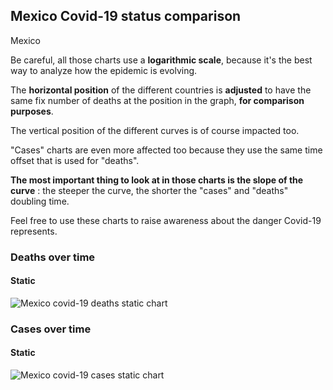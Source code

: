 ## Mexico Covid-19 status comparison 

Mexico



Be careful, all those charts use a **logarithmic scale**, because it's the best way to analyze how the epidemic is evolving.
 
The **horizontal position** of the different countries is **adjusted** to have the same fix number of deaths at the position in the graph, **for comparison purposes**.

The vertical position of the different curves is of course impacted too.

"Cases" charts are even more affected too because they use the same time offset that is used for "deaths".

**The most important thing to look at in those charts is the slope of the curve** : the steeper the curve, the shorter the "cases" and "deaths" doubling time.

Feel free to use these charts to raise awareness about the danger Covid-19 represents. 


 
### Deaths over time
 
#### Static
![Mexico covid-19 deaths static chart](https://raw.githubusercontent.com/madlag/coronavirus_study/master/notebooks/graphs/2020-03-21/countries/Mexico/2020-03-21_Mexico_deaths.png "Mexico covid-19 deaths static chart")   

 
### Cases over time
 
#### Static
![Mexico covid-19 cases static chart](https://raw.githubusercontent.com/madlag/coronavirus_study/master/notebooks/graphs/2020-03-21/countries/Mexico/2020-03-21_Mexico_cases.png "Mexico covid-19 cases static chart")   

